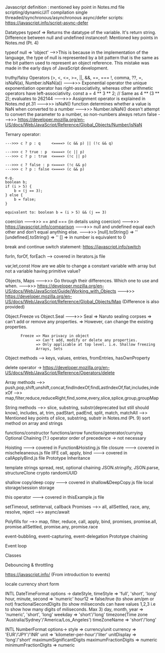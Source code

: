 Javascript definition : mentioned key point in Notes.md file
scripting/dynamic/JIT compilation
single threaded/synchronous/asynchronous
async/defer scripts: https://javascript.info/script-async-defer

Datatypes
typeof => Returns the datatype of the variable. It's return string.
Difference between null and undefined
instanceof: Mentioned key points in Notes.md (Pt. 4)

typeof null => 'object'
    -->>This is because in the implementation of the language, the type of null is represented by a bit pattern that is the same as    the bit pattern used to represent an object reference. This mistake was made in the early days of JavaScript development.


truthy/falsy
Operators (>, <, <=, >=, ||, &&, ==, === !, comma, ??, =, isNaN(a), Number.isNaN(a))
    --->>> Exponential operator
            the unique exponentiation operator has right-associativity, whereas other arithmetic operators have left-associativity.
            const a = 4 ** 3 ** 2; // Same as 4 ** (3 ** 2); evaluates to 262144
    --->>> Assignment operator is explained in Notes.md pt.31
    --->>> isNaN() function determines whether a value is NaN when converted to a number
    --->>> Number.isNaN() doesn't attempt to convert the parameter to a number, so non-numbers always return false
    --->>> https://developer.mozilla.org/en-US/docs/Web/JavaScript/Reference/Global_Objects/Number/isNaN
    
Ternary operator:

    --->>> c ? p : q     <====> (c && p) || (!c && q)

    --->>> c ? true : p  <====> (c || p)
    --->>> c ? p : true  <====> (!c || p)

    --->>> c ? false : p <====> (!c && p)
    --->>> c ? p : false <====> (c && p)

    e.g. 
    boolean b;
    if (i > 5) {
        b = (j == 3);
    } else {
        b = false;
    }

    equivalent to: boolean b = (i > 5) && (j == 3)

coercion
    --->>> == and === (in details using coercion)
    --->>> https://javascript.info/comparison
    --->>> null and undefined equal each other and don’t equal anything else.
    --->>> [null].toString() => ''
           [undefined].toString() => ''
           [] => in number is equivalent to 0

break and continue
switch statement: https://javascript.info/switch

forIn, forOf, forEach --> covered in Iterators.js file

var,let,const
How are we able to change a constant variable with array but not a variable having primitive value?

Objects, Maps 
    --->>> Go through their differences. Which one to use and when.
    --->>> https://developer.mozilla.org/en-US/docs/Web/JavaScript/Guide/Working_with_Objects
    --->>> https://developer.mozilla.org/en-US/docs/Web/JavaScript/Reference/Global_Objects/Map (Difference is also provided)

Object.Freeze vs Object.Seal
    --->>> Seal => Naruto sealing corpses
                => can't add or remove any properties.
                => However, can change the existing properties.

           Freeze => Max privacy in object
                  => Can't add, modify or delete any properties.
                  => Only applicable at top level. i.e. Shallow freezing
                  Arrays, Sets

Object methods --> keys, values, entries, fromEntries, hasOwnProperty

delete operator -> https://developer.mozilla.org/en-US/docs/Web/JavaScript/Reference/Operators/delete

Array methods
-->> push,pop,shift,unshift,concat,findIndexOf,findLastIndexOf,flat,includes,indexOf
-->> map,filter,reduce,reduceRight,find,some,every,slice,splice,group,groupMap

String methods
-->> slice, substring, substr(deprecated but still should know), includes, at, trim, padStart, padEnd, split, match, matchAll
-->> Mentioned key points of slice, substring, substr in Notes.md (Pt. 9)
sort method on array and strings

functions/constructor functions/arrow functions/generator/currying
Optional Chaining (?.) operator
order of precedence -> not necessary

Hoisting ---> covered in Function&Hoisting.js file
closure ---> covered in mischeleaneous.js file
IIFE
call, apply, bind ---> covered in callApplyBind.js file
Prototype Inheritance


template strings
spread, rest, optional chaining
JSON.stringify, JSON.parse, structureClone
crypto randomUUID

shallow copy/deep copy ---> covered in shallow&DeepCopy.js file
local storage/session storage

this operator ---> covered in thisExample.js file

setTimeout, setInterval, callback
Promises
-->> all, allSettled, race, any, resolve, reject
-->> async/await

Polyfills for
-->> map, filter, reduce, call, apply, bind, promises, promise.all, promise.allSettled, promise.any, promise.race

event-bubbling, event-capturing, event-delegation
Prototype chaining

Event loop

Classes

Debouncing & throttling

https://javascript.info/ (From introduction to events)

locale
currency short form

INTL DateTimeFormat
options ->
dateStyle, timeStyle => 'full', 'short', 'long'
hour, minute, second => 'numeric'
hour12 => false/true (to show am/pm or not)
fractionalSecondDigits (to show miliseconds can have values 1,2,3 i.e to show how many digits of miliseconds. Max 3)
day, month, year => 'numeric', 'short', 'long'
weekday => 'short'/'long'
timezone(Time zone 'Australia/Sydney'/'America/Los_Angeles')
timeZoneName => 'short'/'long'

INTL NumberFormat
options->
style => currency/unit
currency => 'EUR'/'JPY'/'INR'
unit => 'kilometer-per-hour'/'liter'
unitDisplay => 'long'/'short'
maximumSignificantDigits
maximumFractionDigits => numeric
minimumFractionDigits => numeric
